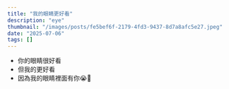 ```yaml
---
title: "我的眼睛更好看"
description: "eye"
thumbnail: "/images/posts/fe5bef6f-2179-4fd3-9437-8d7a8afc5e27.jpeg"
date: "2025-07-06"
tags: []
---
```

- 你的眼睛很好看
- 但我的更好看
- 因為我的眼睛裡面有你😭🫵
